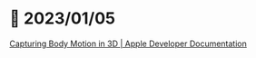 # 📝 2023/01/05

[Capturing Body Motion in 3D | Apple Developer Documentation](https://developer.apple.com/documentation/arkit/content_anchors/capturing_body_motion_in_3d?language=objc)

